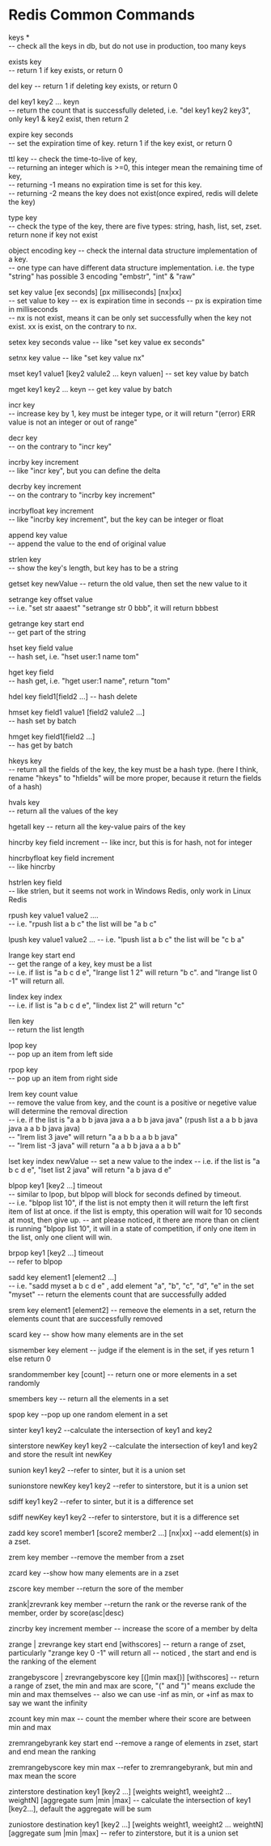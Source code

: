 # Redis Common Commands

keys *	
-- check all the keys in db, but do not use in production, too many keys	
	
exists key	
-- return 1 if key exists, or return 0	
	
del key	
-- return 1 if deleting key exists, or return 0	
	
del key1 key2 ... keyn	
-- return the count that is successfully deleted, i.e.  "del key1 key2 key3", only key1 & key2 exist, then return 2	
	
expire key seconds	
-- set the expiration time of key. return 1 if the key exist, or return 0	
	
ttl key	
-- check the time-to-live of key,	
-- returning an integer which is >=0, this integer mean the remaining time of key,	
-- returning -1 means no expiration time is set for this key.	
-- returning -2 means the key does not exist(once expired, redis will delete the key)	
	
type key	
-- check the type of the key, there are five types: string, hash, list, set, zset. return none if key not exist	
	
object encoding key	
-- check the internal data structure implementation of a key.	
-- one type can have different data structure implementation. i.e. the type "string" has possible 3 encoding "embstr", "int" & "raw"	
	
set key value [ex seconds] [px milliseconds] [nx|xx]	
-- set value to key	
-- ex is expiration time in seconds	
-- px is expiration time in milliseconds	
-- nx is not exist, means it can be only set successfully when the key not exist. xx is exist, on the contrary to nx.	
	
setex key seconds value	
-- like "set key value ex seconds"	
	
setnx key value	
-- like "set key value nx"	
	
mset key1 value1 [key2 valule2 ... keyn valuen]	
-- set key value by batch	
	
mget key1 key2 ... keyn	
-- get key value by batch	
	
incr key	
-- increase key by 1, key must be integer type, or it will return "(error) ERR value is not an integer or out of range"	
	
decr key	
-- on the contrary to "incr key"	
	
incrby key increment	
-- like "incr key", but you can define the delta	
	
decrby key increment	
-- on the contrary to "incrby key increment"	
	
incrbyfloat key increment	
-- like "incrby key increment", but the key can be integer or float	
	
append key value	
-- append the value to the end of original value	
	
strlen key	
-- show the key's length, but key has to be a string	
	
getset key newValue	
-- return the old value, then set the new value to it	
	
setrange key offset value	
-- i.e.  "set str aaaest" "setrange str 0 bbb", it will return bbbest	
	
getrange key start end	
-- get part of the string	
	
hset key field value	
-- hash set, i.e. "hset user:1 name tom"	
	
hget key field	
-- hash get, i.e. "hget user:1 name", return "tom"	
	
hdel key field1[field2 ...]	
-- hash delete	
	
hmset key field1 value1 [field2 valule2 ...]	
-- hash set by batch	
	
hmget key field1[field2 ...]	
-- has get by batch	
	
hkeys key	
-- return all the fields of the key, the key must be a hash type. (here I think, rename "hkeys" to "hfields" will be more proper, because it return the fields of a hash)	
	
hvals key	
-- return all the values of the key	
	
hgetall key	
-- return all the key-value pairs of the key	
	
hincrby key field increment	
-- like incr, but this is for hash, not for integer	
	
hincrbyfloat key field increment	
-- like hincrby	
	
hstrlen key field	
-- like strlen, but it seems not work in Windows Redis, only work in Linux Redis	
	
rpush key value1 value2 ....	
-- i.e. "rpush list a b c"  the list will be "a b c"	
	
lpush key value1 value2 ...	
-- i.e. "lpush list a b c"  the list will be "c b a"	
	
lrange key start end	
-- get the range of a key, key must be a list	
-- i.e. if list is  "a b c d e", "lrange list 1 2" will return "b c". and "lrange list 0 -1"  will return all.	
	
lindex key index	
-- i.e. if list is "a b c d e", "lindex list 2" will return "c"	
	
llen key	
-- return the list length	
	
lpop key	
-- pop up an item from left side	
	
rpop key	
-- pop up an item from right side	
	
lrem key count value	
-- remove the value from key, and the count is a positive or negetive value will determine the removal direction	
-- i.e. if the list is "a a b b java java a a b b java java"  (rpush list a a b b java java a a b b java java)	
-- "lrem list 3 jave" will return "a a b b a a b b java"	
-- "lrem list -3 java" will return "a a b b java a a b b"	
	
lset key index newValue	
-- set a new value to the index	
-- i.e. if the list is "a b c d e", "lset list 2 java" will return "a b java d e"	
	
blpop key1 [key2 ...]  timeout	
-- similar to lpop, but blpop will block for seconds defined by timeout.	
-- i.e. "blpop list 10", if the list is not empty then it will return the left first item of list at once. if the list is empty, this operation will wait for 10 seconds at most, then give up.	
-- ant please noticed, it there are more than on client is running "blpop list 10", it will in a state of competition, if only one item in the list, only one client will win.	
	
brpop key1 [key2 ...] timeout	
-- refer to blpop	
	
sadd key element1 [element2 ...]  
-- i.e. "sadd myset a b c d e" , add element "a", "b", "c", "d", "e" in the set "myset"
-- return the elements count that are successfully added

srem key element1 [element2]
-- remeove the elements in a set, return the elements count that are successfully removed

scard key
-- show how many elements are in the set

sismember key element
-- judge if the element is in the set, if yes return 1 else return 0

srandommember key [count]
-- return one or more elements in a set randomly

smembers key
-- return all the elements in a set

spop key
--pop up one random element in a set

sinter key1 key2
--calculate the intersection of key1 and key2

sinterstore newKey key1 key2
--calculate the intersection of key1 and key2 and store the result int newKey

sunion key1 key2
--refer to sinter, but it is a union set

sunionstore newKey key1 key2
--refer to sinterstore, but it is a union set


sdiff key1 key2
--refer to sinter, but it is a difference set

sdiff newKey key1 key2
--refer to sinterstore, but it is a difference set

zadd key score1 member1 [score2 member2 ...] [nx|xx]
--add element(s) in a zset.

zrem key member
--remove the member from a zset

zcard key
--show how many elements are in a zset

zscore key member
--return the sore of the member 

zrank|zrevrank key member 
--return the rank or the reverse rank of the member, order by score(asc|desc)

zincrby key increment member
-- increase the score of a member by delta

zrange | zrevrange key start end [withscores]
-- return a range of zset,  particularly "zrange key 0 -1" will return all
-- noticed , the start and end is the ranking of the element

zrangebyscore | zrevrangebyscore key [(]min max[)] [withscores] 
-- return a range of zset, the min and max are score, "(" and ")" means exclude the min and  max themselves
-- also we can use -inf as min, or +inf as max to say we want the infinity

zcount key min max
-- count the member where their score are between min and max

zremrangebyrank key start end
--remove a range of elements in zset, start and end mean the ranking

zremrangebyscore key min max
--refer to zremrangebyrank, but min and max mean the score

zinterstore destination key1 [key2 ...]  [weights weight1, weeight2 ... weightN] [aggregate sum |min |max]
-- calculate the intersection of key1 [key2...], default the aggregate will be sum

zuniostore destination key1 [key2 ...]  [weights weight1, weeight2 ... weightN] [aggregate sum |min |max]
-- refer to zinterstore, but it is a union set













